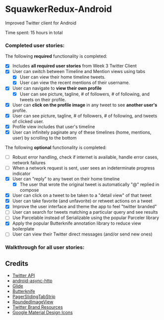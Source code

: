 # SquawkerRedux-Android
Improved Twitter client for Android

Time spent: 15 hours in total

### Completed user stories:

The following **required** functionality is completed:

- [x] Includes **all required user stories** from Week 3 Twitter Client
- [x] User can switch between Timeline and Mention views using tabs
  - [x] User can view their home timeline tweets.
  - [x] User can view the recent mentions of their username.
- [x] User can navigate to **view their own profile**
  - [x] User can see picture, tagline, # of followers, # of following, and tweets on their profile.
- [x] User can **click on the profile image** in any tweet to see **another user's** profile.
 - [x] User can see picture, tagline, # of followers, # of following, and tweets of clicked user.
 - [x] Profile view includes that user's timeline
- [x] User can infinitely paginate any of these timelines (home, mentions, user) by scrolling to the bottom

The following **optional** functionality is completed:
- [ ] Robust error handling, check if internet is available, handle error cases, network failures
- [ ] When a network request is sent, user sees an indeterminate progress indicator
- [x] User can "reply" to any tweet on their home timeline
  - [x] The user that wrote the original tweet is automatically "@" replied in compose
- [x] User can click on a tweet to be taken to a "detail view" of that tweet
- [x] User can take favorite (and unfavorite) or retweet actions on a tweet
- [x] Improve the user interface and theme the app to feel "twitter branded"
- [ ] User can search for tweets matching a particular query and see results
- [ ] Use Parcelable instead of Serializable using the popular Parceler library
- [x] Apply the popular Butterknife annotation library to reduce view boilerplate
- [ ] User can view their Twitter direct messages (and/or send new ones)

### Walkthrough for all user stories:

Credits
---------
* [Twitter API](https://dev.twitter.com/rest/public)
* [android-async-http](http://loopj.com/android-async-http/)
* [Glide](https://github.com/bumptech/glide)
* [Butterknife](http://jakewharton.github.io/butterknife/)
* [PagerSlidingTabStrip](https://github.com/astuetz/PagerSlidingTabStrip)
* [RoundedImageView](https://github.com/vinc3m1/RoundedImageView)
* [Twitter Brand Resources](https://dev.twitter.com/overview/general/image-resources)
* [Google Material Design Icons](https://design.google.com/icons/)

